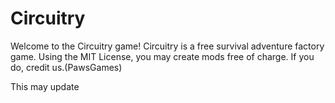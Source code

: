 # Circuitry
Welcome to the Circuitry game! Circuitry is a free survival adventure factory game. Using the MIT License, you may create mods free of charge. If you do, credit us.(PawsGames)

This may update